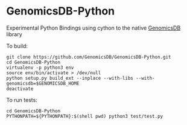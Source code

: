 # GenomicsDB-Python
Experimental Python Bindings using cython to the native [GenomicsDB](https://github.com/GenomicsDB/GenomicsDB) library

To build:
```
git clone https://github.com/GenomicsDB/GenomicsDB-Python.git
cd GenomicsDB-Python
virtualenv -p python3 env
source env/bin/activate > /dev/null
python setup.py build_ext --inplace --with-libs --with-genomicsdb=$GENOMICSDB_HOME
deactivate
```

To run tests:
```
cd GenomicsDB-Python
PYTHONPATH=${PYTHONPATH}:$(shell pwd) python3 test/test.py
```
